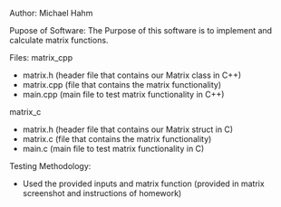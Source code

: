 Author: Michael Hahm

Pupose of Software: The Purpose of this software is to implement 
and calculate matrix functions.

Files:
matrix_cpp
- matrix.h (header file that contains our Matrix class in C++)
- matrix.cpp (file that contains the matrix functionality)
- main.cpp (main file to test matrix functionality in C++)

matrix_c
- matrix.h (header file that contains our Matrix struct in C)
- matrix.c (file that contains the matrix functionality)
- main.c (main file to test matrix functionality in C)

Testing Methodology:
- Used the provided inputs and matrix function (provided in matrix
screenshot and instructions of homework)